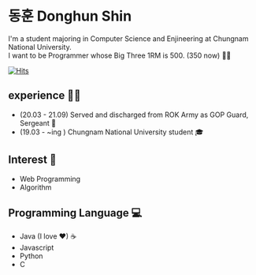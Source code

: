 # 동훈 Donghun Shin

I'm a student majoring in Computer Science and Enjineering at Chungnam National University.
</br>
I want to be Programmer whose Big Three 1RM is 500. (350 now) 💪🏻



[![Hits](https://hits.seeyoufarm.com/api/count/incr/badge.svg?url=https%3A%2F%2Fgithub.com%2FShinDongHun1%2FShinDongHun1&count_bg=%23707070&title_bg=%23000000&icon=&icon_color=%23E7E7E7&title=VISIT&edge_flat=false)](https://hits.seeyoufarm.com)
## experience 🤹‍♀️
- (20.03 - 21.09) Served and discharged from ROK Army as GOP Guard, Sergeant 🔫
- (19.03 - ~ing ) Chungnam National University student 🎓

## Interest 👀
- Web Programming 
- Algorithm

## Programming Language 💻
- Java (I love ❤) ☕
- Javascript
- Python
- C





